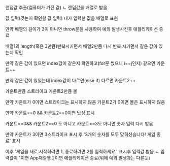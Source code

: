 
랜덤값 추출(컴퓨터가 가진 값)
ㄴ 랜덤값을 배열로 받음

값 입력(맞는지 확인할 값 입력)
내가 입력한 값을 배열로 표현

만약 배열의 길이가 3이 아니면 throw문을 사용하여 예외 발생시킨후 애플리케이션 종료

배열1의 length(혹은 3만큼)반복시키면서 배열2만큼 다시 반복 시키면서 같은 값이 있는지 확인

만약 같은 값이 있으면 index값이 같은지 확인하고(for문 썼으니 i==j인지) 같으면 카운트++

만약 같은 값이 있있는데 index값이 다르면(else if) 다르면 카운트2++ 

카운트만큼 스트라이크 카운트2만큼 볼

만약 카운트가 0이면 스트라이크는 표시하지 않음 카운트2가 0이면 볼은 표시하지 않음

만약 카운트==0 && 카운트2==0이면 낫싱 표시

카운트==0&& 카운트2==0 도 아니고 카운트==3도 아니면 숫자 입력 다시 받음

만약 카운트가 3이면 3스트라이크 표시 후 '3개의 숫자를 모두 맞히셨습니다! 게임 종료' 표시

이후 '게임을 새로 시작하려면 1, 종료하려면 2를 입력하세요.' 표시후 입력값 받음
ㄴ 입력값이 1이면 App재실행 2이면 애플리케이션 종료(위에 예외 발생과는 다른듯)
